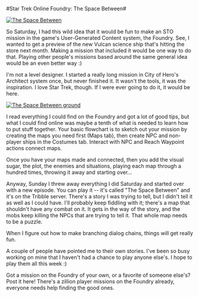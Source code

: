 #Star Trek Online Foundry: The Space Between#

[![](http://westkarana.com/wp-content/uploads/2011/01/GameClient-2011-01-23-21-43-08-75-480x383.jpg "The Space Between")](http://westkarana.com/wp-content/uploads/2011/01/GameClient-2011-01-23-21-43-08-75.jpg)

So Saturday, I had this wild idea that it would be fun to make an STO mission in the game's User-Generated Content system, the Foundry. See, I wanted to get a preview of the new Vulcan science ship that's hitting the store next month. Making a mission that included it would be one way to do that. Playing other people's missions based around the same general idea would be an even better way :)

I'm not a level designer. I started a really long mission in City of Hero's Architect system once, but never finished it. It wasn't the tools, it was the inspiration. I love Star Trek, though. If I were ever going to do it, it would be here.

[![](http://westkarana.com/wp-content/uploads/2011/01/GameClient-2011-01-23-21-11-01-77-480x384.jpg "The Space Between ground")](http://westkarana.com/wp-content/uploads/2011/01/GameClient-2011-01-23-21-11-01-77.jpg)

I read everything I could find on the Foundry and got a lot of good tips, but what I could find online was maybe a tenth of what is needed to learn how to put stuff together. Your basic flowchart is to sketch out your mission by creating the maps you need first (Maps tab), then create NPC and non-player ships in the Costumes tab. Interact with NPC and Reach Waypoint actions connect maps.

Once you have your maps made and connected, then you add the visual sugar, the plot, the enemies and situations, playing each map through a hundred times, throwing it away and starting over...

Anyway, Sunday I threw away everything I did Saturday and started over with a new episode. You can play it -- it's called "The Space Between" and it's on the Tribble server. There's a story I was trying to tell, but I didn't tell it as well as I could have. I'll probably keep fiddling with it; there's a map that shouldn't have any combat on it. It gets in the way of the story, and the mobs keep killing the NPCs that are trying to tell it. That whole map needs to be a puzzle.

When I figure out how to make branching dialog chains, things will get really fun.

A couple of people have pointed me to their own stories. I've been so busy working on mine that I haven't had a chance to play anyone else's. I hope to play them all this week :)

Got a mission on the Foundry of your own, or a favorite of someone else's? Post it here! There's a zillion player missions on the Foundry already, everyone needs help finding the good ones.

